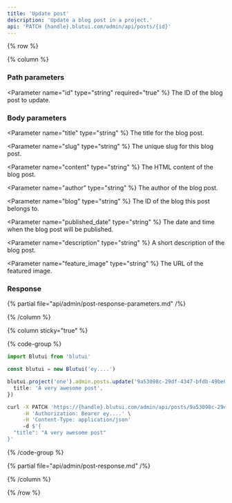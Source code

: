 ```yaml
---
title: 'Update post'
description: 'Update a blog post in a project.'
api: 'PATCH {handle}.blutui.com/admin/api/posts/{id}'
---
```


{% row %}

{% column %}
### Path parameters

<Parameter name="id" type="string" required="true" %}
The ID of the blog post to update.
</Parameter>

### Body parameters

<Parameter name="title" type="string" %}
The title for the blog post.
</Parameter>

<Parameter name="slug" type="string" %}
The unique slug for this blog post.
</Parameter>

<Parameter name="content" type="string" %}
The HTML content of the blog post.
</Parameter>

<Parameter name="author" type="string" %}
The author of the blog post.
</Parameter>

<Parameter name="blog" type="string" %}
The ID of the blog this post belongs to.
</Parameter>

<Parameter name="published_date" type="string" %}
The date and time when the blog post will be published.
</Parameter>

<Parameter name="description" type="string" %}
A short description of the blog post.
</Parameter>

<Parameter name="feature_image" type="string" %}
The URL of the featured image.
</Parameter>

### Response

{% partial file="api/admin/post-response-parameters.md" /%}

{% /column %}

{% column sticky="true" %}

{% code-group %}

```ts {% process=false filename="Node.js" %}
import Blutui from 'blutui'

const blutui = new Blutui('ey....')

blutui.project('one').admin.posts.update('9a53098c-29df-4347-bfdb-49be0850db29', {
  title: 'A very awesome post',
})
```

```bash {% process=false filename="cURL" %}
curl -X PATCH 'https://{handle}.blutui.com/admin/api/posts/9a53098c-29df-4347-bfdb-49be0850db29' \
     -H 'Authorization: Bearer ey....' \
     -H 'Content-Type: application/json'
     -d $'{
  "title": "A very awesome post"
}'
```

{% /code-group %}

{% partial file="api/admin/post-response.md" /%}

{% /column %}

{% /row %}
